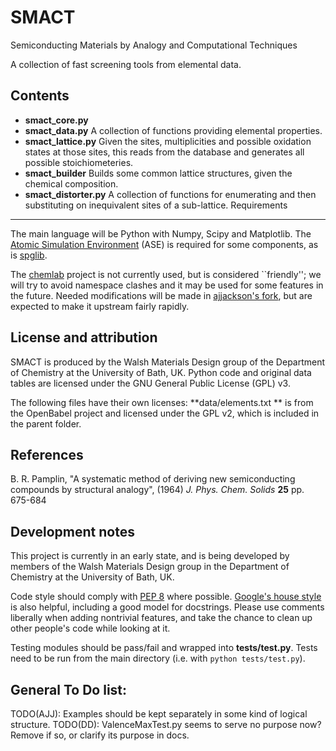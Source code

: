 SMACT
=====

Semiconducting Materials by Analogy and Computational Techniques

A collection of fast screening tools from elemental data.

Contents
--------

* **smact_core.py** 
* **smact_data.py** A collection of functions providing elemental properties.
* **smact_lattice.py** Given the sites, multiplicities and possible oxidation states at those sites, this reads from the database and generates all possible stoichiometeries.
* **smact_builder** Builds some common lattice structures, given the chemical composition.
* **smact_distorter.py** A collection of functions for enumerating and then substituting on inequivalent sites of a sub-lattice.
Requirements
------------

The main language will be Python with Numpy, Scipy and Matplotlib.
The [Atomic Simulation Environment](https://wiki.fysik.dtu.dk/ase) 
(ASE) is required for some components, as is [spglib](http://spglib.sourceforge.net).

The [chemlab](http://chemlab.github.com/chemlab) project is not
currently used, but is considered ``friendly''; we will try to avoid
namespace clashes and it may be used for some features in the future.
Needed modifications will be made in [ajjackson's
fork](https://github.com/ajjackson/chemlab), 
but are expected to make it upstream fairly rapidly.



License and attribution
-----------------------

SMACT is produced by the Walsh Materials Design group of the
Department of Chemistry at the University of Bath, UK.  Python code
and original data tables are licensed under the GNU General Public
License (GPL) v3.

The following files have their own licenses: **data/elements.txt ** is
from the OpenBabel project and licensed under the GPL v2, which is
included in the parent folder.

References
----------

B. R. Pamplin, "A systematic method of deriving new semiconducting
compounds by structural analogy", (1964) *J. Phys. Chem. Solids*
**25** pp. 675-684


Development notes
-----------------

This project is currently in an early state, and is being developed by
members of the Walsh Materials Design group in the Department of
Chemistry at the University of Bath, UK.

Code style should comply with [PEP
8](http://www.python.org/dev/peps/pep-0008) where possible.
[Google's house
style](http://google-styleguide.googlecode.com/svn/trunk/pyguide.html)
is also helpful, including a good model for docstrings.
Please use comments liberally when adding nontrivial features, and
take the chance to clean up other people's code while looking at it.

Testing modules should be pass/fail and wrapped into **tests/test.py**.
Tests need to be run from the main directory (i.e. with `python tests/test.py`).

General To Do list:
-------------------
TODO(AJJ): Examples should be kept separately in some kind of logical structure.
TODO(DD):  ValenceMaxTest.py seems to serve no purpose now? Remove if so, or clarify its purpose in docs.
